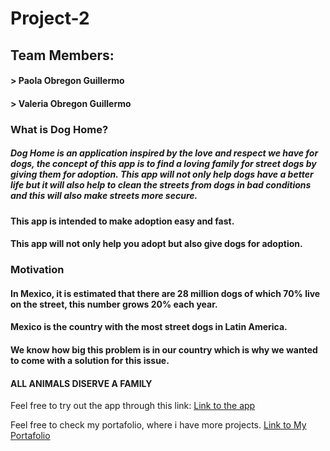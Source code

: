 # Project-2

## Team Members:
#### > Paola Obregon Guillermo
#### > Valeria Obregon Guillermo

### What is Dog Home?
##### Dog Home is an application inspired by the love and respect we have for dogs, the concept of this app is to find a loving family for street dogs by giving them for adoption. This app will not only help dogs have a better life but it will also help to clean the streets from dogs in bad conditions and this will also make streets more secure.
#### This app is intended to make adoption easy and fast.
#### This app will not only help you adopt but also give dogs for adoption.

### Motivation
#### In Mexico, it is estimated that there are 28 million dogs of which 70% live on the street, this number grows 20% each year.
#### Mexico is the country with the most street dogs in Latin America.
#### We know how big this problem is in our country which is why we wanted to come with a solution for this issue.
#### ALL ANIMALS DISERVE A FAMILY

Feel free to try out the app through this link:
[Link to the app](https://sheltered-plains-58713.herokuapp.com/)

 Feel free to check my portafolio, where i have more projects.
[Link to My Portafolio](https://paolaog.github.io/Responsive-Portafolio/)
